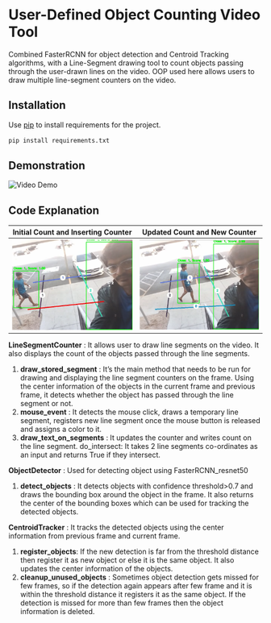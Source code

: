 # User-Defined Object Counting Video Tool

Combined FasterRCNN for object detection and Centroid Tracking algorithms, with a Line-Segment drawing tool to count objects passing through the user-drawn lines on the video. OOP used here allows users to draw multiple line-segment counters on the video.

## Installation

Use [pip](https://pip.pypa.io/en/stable/) to install requirements for the project.

```bash
pip install requirements.txt
```


## Demonstration

![Video Demo](./images/VideoDemo.gif)


## Code Explanation

| **Initial Count and Inserting Counter**  | **Updated Count and New Counter** |
| :-------------: |:-------------:|
| ![Initial Snap](./images/Initial_Image.png)      | ![Final Snap](./images/Final_Image.png "This is a sample image.")     |

**LineSegmentCounter** : It allows user to draw line segments on the video. It also displays the count of the objects passed through the line segments.

1) **draw_stored_segment** : It’s the main method that needs to be run for drawing and displaying the line segment counters on the frame. Using the center information of the objects in the current frame and previous frame, it detects whether the object has passed through the line segment or not.
2) **mouse_event** : It detects the mouse click, draws a temporary line segment, registers new line segment once the mouse button is released and assigns a color to it.
3) **draw_text_on_segments** : It updates the counter and writes count on the line segment.
do_intersect: It takes 2 line segments co-ordinates as an input and returns True if they intersect.

**ObjectDetector** : Used for detecting object using FasterRCNN_resnet50
1) **detect_objects** : It detects objects with confidence threshold>0.7 and draws the bounding box around the object in the frame. It also returns the center of the bounding boxes which can be used for tracking the detected objects.

**CentroidTracker** : It tracks the detected objects using the center information from previous frame and current frame. 
1) **register_objects**: If the new detection is far from the threshold distance then register it as new object or else it is the same object. It also updates the center information of the objects.
2) **cleanup_unused_objects** : Sometimes object detection gets missed for few frames, so if the detection again appears after few frame and it is within the threshold distance it registers it as the same object. If the detection is missed for more than few frames then the object information is deleted.
